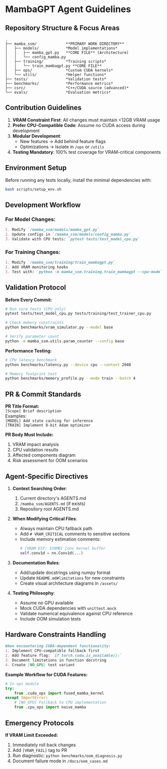 # MambaGPT Agent Guidelines

## Repository Structure & Focus Areas
```
.
├── mamba_ssm/             **PRIMARY WORK DIRECTORY**
│   ├── models/            *Model implementations*
│   │   ├── mamba_gpt.py   **CORE FILE** (Architecture)
│   │   └── config_mamba.py
│   ├── training/          *Training scripts*
│   │   └── train_mambagpt.py **CORE FILE**
│   ├── ops/               *Custom CUDA kernels*
│   └── utils/             *Helper functions*
├── tests/                 *Validation tests*
├── benchmarks/            *Performance metrics*
├── csrc/                  *C++/CUDA source (advanced)*
└── evals/                 *Evaluation metrics*
```

## Contribution Guidelines
1. **VRAM Constraint First**: All changes must maintain <12GB VRAM usage
2. **Prefer CPU-Compatible Code**: Assume no CUDA access during development
3. **Modular Development**:
   - New features → Add behind feature flags
   - Optimizations → Isolate in `/ops` or `/utils`
4. **Testing Mandatory**: 100% test coverage for VRAM-critical components

## Environment Setup
Before running any tests locally, install the minimal dependencies with:
```bash
bash scripts/setup_env.sh
```

## Development Workflow
### For Model Changes:
```markdown
1. Modify `/mamba_ssm/models/mamba_gpt.py`
2. Update configs in `/mamba_ssm/models/config_mamba.py`
3. Validate with CPU tests: `pytest tests/test_model_cpu.py`
```

### For Training Changes:
```markdown
1. Modify `/mamba_ssm/training/train_mambagpt.py`
2. Add VRAM monitoring hooks
3. Test with: `python -m mamba_ssm.training.train_mambagpt --cpu-mode`
```

## Validation Protocol
**Before Every Commit:**
```bash
# Run core tests (CPU only)
pytest tests/test_model_cpu.py tests/training/test_trainer_cpu.py

# Check memory constraints
python benchmarks/vram_simulator.py --model base

# Verify parameter count
python -m mamba_ssm.utils.param_counter --config base
```

**Performance Testing:**
```bash
# CPU latency benchmark
python benchmarks/latency.py --device cpu --context 2048

# Memory footprint test
python benchmarks/memory_profile.py --mode train --batch 4
```

## PR & Commit Standards
**PR Title Format:**  
`[Scope] Brief description`  
Examples:  
`[MODEL] Add state caching for inference`  
`[TRAIN] Implement 8-bit Adam optimizer`

**PR Body Must Include:**
1. VRAM impact analysis
2. CPU validation results
3. Affected components diagram
4. Risk assessment for OOM scenarios

## Agent-Specific Directives
1. **Context Searching Order**:
   1. Current directory's AGENTS.md
   2. `/mamba_ssm/AGENTS.md` (if exists)
   3. Repository root AGENTS.md
   
2. **When Modifying Critical Files**:
   - Always maintain CPU fallback path
   - Add `# VRAM_CRITICAL` comments to sensitive sections
   - Include memory estimation comments:
     ```python
     # [VRAM EST: 320MB] Conv kernel buffer
     self.conv1d = nn.Conv1d(...)
     ```

3. **Documentation Rules**:
   - Add/update docstrings using numpy format
   - Update `README.md#limitations` for new constraints
   - Create visual architecture diagrams in `/assets/`

4. **Testing Philosophy**:
   - Assume no GPU available
   - Mock CUDA dependencies with `unittest.mock`
   - Validate numerical equivalence against CPU reference
   - Include OOM simulation tests

## Hardware Constraints Handling
```markdown
When encountering CUDA-dependent functionality:
1. Implement CPU-compatible fallback first
2. Add feature flag: `if torch.cuda.is_available():`
3. Document limitations in function docstring
4. Create [NO_GPU] test variant
```

**Example Workflow for CUDA Features:**
```python
# In ops module
try:
    from .cuda_ops import fused_mamba_kernel
except ImportError:
    # [NO_GPU] Fallback to CPU implementation
    from .cpu_ops import naive_mamba
```

## Emergency Protocols
**If VRAM Limit Exceeded:**
1. Immediately roll back changes
2. Add `[VRAM_FAIL]` tag to PR
3. Run diagnostic: `python benchmarks/oom_diagnosis.py`
4. Document failure mode in `/docs/oom_cases.md`
